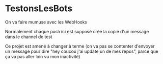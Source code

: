# TestonsLesBots
On va faire mumuse avec les WebHooks

Normalement chaque push ici est supposé crée la copie d'un message dans le channel de test 

Ce projet est amené à changer à terme (on va pas se contenter d'envoyer un message pour dire "hey coucou j'ai update un de mes repos", parce que ça va pas aller loin vu mon inactivité)


